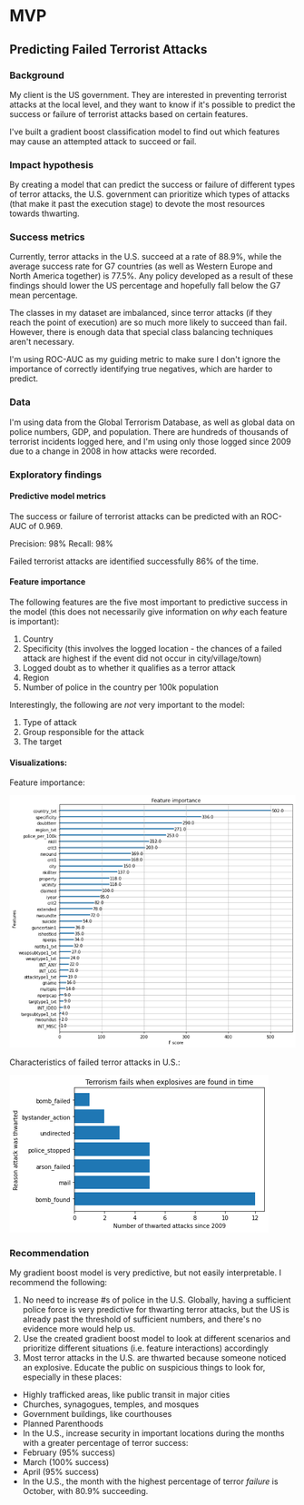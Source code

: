 # MVP
## Predicting Failed Terrorist Attacks

### Background
My client is the US government. They are interested in preventing terrorist attacks at the local level, and they want to know if it's possible to predict the success or failure of terrorist attacks based on certain features.

I've built a gradient boost classification model to find out which features may cause an attempted attack to succeed or fail.

### Impact hypothesis
By creating a model that can predict the success or failure of different types of terror attacks, the U.S. government can prioritize which types of attacks (that make it past the execution stage) to devote the most resources towards thwarting.

### Success metrics
Currently, terror attacks in the U.S. succeed at a rate of 88.9%, while the average success rate for G7 countries (as well as Western Europe and North America together) is 77.5%. Any policy developed as a result of these findings should lower the US percentage and hopefully fall below the G7 mean percentage.

The classes in my dataset are imbalanced, since terror attacks (if they reach the point of execution) are so much more likely to succeed than fail. However, there is enough data that special class balancing techniques aren't necessary.

I'm using ROC-AUC as my guiding metric to make sure I don't ignore the importance of correctly identifying true negatives, which are harder to predict.

### Data
I'm using data from the Global Terrorism Database, as well as global data on police numbers, GDP, and population. There are hundreds of thousands of terrorist incidents logged here, and I'm using only those logged since 2009 due to a change in 2008 in how attacks were recorded.

### Exploratory findings
#### Predictive model metrics
The success or failure of terrorist attacks can be predicted with an ROC-AUC of 0.969.

Precision: 98%
Recall: 98%

Failed terrorist attacks are identified successfully 86% of the time.

#### Feature importance
The following features are the five most important to predictive success in the model (this does not necessarily give information on *why* each feature is important):

1. Country
2. Specificity (this involves the logged location - the chances of a failed attack are highest if the event did not occur in city/village/town)
3. Logged doubt as to whether it qualifies as a terror attack
4. Region
5. Number of police in the country per 100k population

Interestingly, the following are *not* very important to the model:

1. Type of attack
2. Group responsible for the attack
3. The target

#### Visualizations:

Feature importance:

![](https://raw.githubusercontent.com/Elaela22/terrorism/main/terror_feature_imptce.png)

Characteristics of failed terror attacks in U.S.:

![](https://raw.githubusercontent.com/Elaela22/terrorism/main/failed_terror_bar.png)

### Recommendation
My gradient boost model is very predictive, but not easily interpretable. I recommend the following:

1. No need to increase #s of police in the U.S. Globally, having a sufficient police force is very predictive for thwarting terror attacks, but the US is already past the threshold of sufficient numbers, and there's no evidence more would help us.
2. Use the created gradient boost model to look at different scenarios and prioritize different situations (i.e. feature interactions) accordingly
3. Most terror attacks in the U.S. are thwarted because someone noticed an explosive. Educate the public on suspicious things to look for, especially in these places:
 * Highly trafficked areas, like public transit in major cities
 * Churches, synagogues, temples, and mosques
 * Government buildings, like courthouses
 * Planned Parenthoods
* In the U.S., increase security in important locations during the months with a greater percentage of terror success:
 * February (95% success)
 * March (100% success)
 * April (95% success)
* In the U.S., the month with the highest percentage of terror *failure* is October, with 80.9% succeeding.
